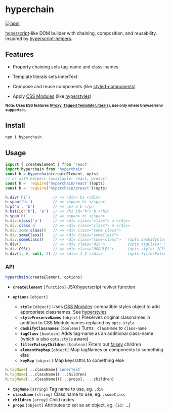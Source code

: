 # hyperchain
[![npm](https://img.shields.io/npm/v/hyperchain.svg)](https://www.npmjs.com/package/hyperchain)

[hyperscript]-like DOM builder with chaining, composition, and reusability. Inspired by [hyperscript-helpers].

## Features

* Property chaining sets tag-name and class-names

* Template literals sets innerText

* Compose and reuse components (like [styled-components])

* Apply [CSS Modules] (like [hyperstyles])

<small>**Note: Uses ES6 features ([Proxy][proxy-support], [Tagged Template Literals][ttl-support]), use only where browser/env supports it.** </small>

[hyperscript]: https://github.com/dominictarr/hyperscript
[hyperscript-helpers]: https://www.npmjs.com/package/hyperscript-helpers

[Proxy]: https://developer.mozilla.org/en/docs/Web/JavaScript/Reference/Global_Objects/Proxy
[proxy-support]: http://caniuse.com/proxy

[Tagged Template Literals]: https://developer.mozilla.org/en/docs/Web/JavaScript/Reference/Template_literals#Tagged_template_literals
[ttl-support]: http://caniuse.com/#feat=template-literals

[method chaining]: https://schier.co/blog/2013/11/14/method-chaining-in-javascript.html

[CSS Modules]: https://github.com/css-modules/css-modules
[hyperstyles]: https://github.com/colingourlay/hyperstyles

[styled-components]: https://github.com/styled-components/styled-components

## Install

```sh
npm i hyperchain
```

## Usage

```js
import { createElement } from 'react'
import hyperchain from 'hyperchain'
const h = hyperchain(createElement, opts)
// or with helpers (available: react, preact)
const h =  require('hyperchain/react')(opts)
const h =  require('hyperchain/preact')(opts)
```

```js
h.div('hi')          // => <div> hi </div>
h.span('hi')         // => <span> hi </span>
h.p('a', 'b')        // => <p> a b </p>
h.h1({id:'h'}, 'a')  // => <h1 id="h"> b </h1>
h.span`hi`           // => <span> hi </span>
h.div.class('a')     // => <div class="class"> a </div>
h.div.class`a`       // => <div class="class"> a </div>
h.div.some.class()   // => <div class="some class">
h.div.someClass()    // => <div class="someClass">
h.div.someClass()    // => <div class="some-class">   (opts.dashifyClassnames: true)
h.div()              // => <div class="div">          (opts.tagClass: true)
h.div.CSS()          // => <div class="MODULES">      (opts.style: {CSS:'MODULES'})
h.div(1, 0, null, 2) // => <div> 1 2 </div>           (opts.filterFalseyChildren: true)
```


### API

```js
hyperchain(createElement, options)
```

* **`createElement`** `[function]` JSX/hyperscript reviver function
* **`options`** `[object]`

  * **`style`** `[object]` Uses [CSS Modules]-compatible styles object to add appropriate classnames. See [hyperstyles]
  * **`stylePreserveNames`** `[object]` Preserves original classnames in addition to CSS Module names replaced by `opts.style`
  * **`dashifyClassnames`** `[boolean]` Turns `.className` to `class-name`
  * **`tagClass`** `[boolean]` Adds tag-name as an additional class-name (which is also `opts.style` aware)
  * **`filterFalseyChildren`** `[boolean]` Filters out [falsey] children
  * **`elementMapMap`** `[object]` Map tagNames or components to something else
  * **`keyMap`** `[object]` Map keys/attrs to something else

```js
h.tagName[...className]`innerText`
h.tagName[...className](...children)
h.tagName[...className]({...props}, ...children)
```

* **`tagName`** `[string]` Tag name to use, eg. `.div`
* **`className`** `[string]` Class name to use, eg. `.someClass`
* **`children`** `[array]` Child nodes
* **`props`** `[object]` Attributes to set as an object, eg. `{id: …}`


[dashify]: https://github.com/jonschlinkert/dashify
[deepmerge]: https://github.com/KyleAMathews/deepmerge
[ority]: https://github.com/laggingreflex/ority
[proxy-assign]: https://github.com/laggingreflex/proxy-assign
[falsey]: https://developer.mozilla.org/en-US/docs/Glossary/Falsy
[flat]: https://developer.mozilla.org/en-US/docs/Web/JavaScript/Reference/Global_Objects/Array/flat

